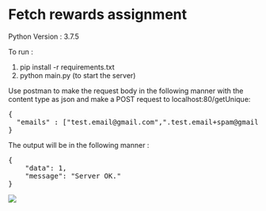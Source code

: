 # Fetch rewards assignment

Python Version : 3.7.5

To run : 

1) pip install -r requirements.txt
2) python main.py (to start the server)

Use postman to make the request body in the following manner with the content type as json and make a POST request to localhost:80/getUnique:

<pre>
{
  "emails" : ["test.email@gmail.com",".test.email+spam@gmail.com","testemail@gmail.com"]
}
</pre>

The output will be in the following manner : 

<pre>
{
    "data": 1,
    "message": "Server OK."
}
</pre>


<img src = "https://github.com/ehteshamshareef/fetchrewards_assignment/blob/master/screenshot.png?raw=true">
